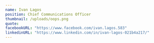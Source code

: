 ```yaml
---
name: Ivan Lagos
position: Chief Communications Officer
thumbnail: /uploads/oops.png
quote:
facebookURL: "https://www.facebook.com/ivan.lagos.583"
linkedinURL: "https://www.linkedin.com/in/ivan-lagos-021b4a217/"
---
```

